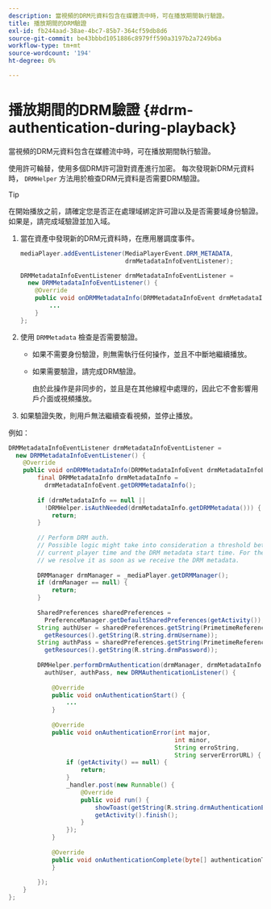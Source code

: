 ```yaml
---
description: 當視頻的DRM元資料包含在媒體流中時，可在播放期間執行驗證。
title: 播放期間的DRM驗證
exl-id: fb244aad-38ae-4bc7-85b7-364cf59db8d6
source-git-commit: be43bbbd1051886c8979ff590a3197b2a7249b6a
workflow-type: tm+mt
source-wordcount: '194'
ht-degree: 0%

---
```


# 播放期間的DRM驗證 {#drm-authentication-during-playback}

當視頻的DRM元資料包含在媒體流中時，可在播放期間執行驗證。

使用許可輪替，使用多個DRM許可證對資產進行加密。 每次發現新DRM元資料時， `DRMHelper` 方法用於檢查DRM元資料是否需要DRM驗證。

>[!TIP]
>
>在開始播放之前，請確定您是否正在處理域綁定許可證以及是否需要域身份驗證。 如果是，請完成域驗證並加入域。

1. 當在資產中發現新的DRM元資料時，在應用層調度事件。

   ```java
   mediaPlayer.addEventListener(MediaPlayerEvent.DRM_METADATA,  
                                drmMetadataInfoEventListener); 
   
   DRMMetadataInfoEventListener drmMetadataInfoEventListener =  
     new DRMMetadataInfoEventListener() { 
       @Override 
       public void onDRMMetadataInfo(DRMMetadataInfoEvent drmMetadataInfoEvent) { 
           ... 
       } 
   };
   ```

1. 使用 `DRMMetadata` 檢查是否需要驗證。

   * 如果不需要身份驗證，則無需執行任何操作，並且不中斷地繼續播放。
   * 如果需要驗證，請完成DRM驗證。

      由於此操作是非同步的，並且是在其他線程中處理的，因此它不會影響用戶介面或視頻播放。

1. 如果驗證失敗，則用戶無法繼續查看視頻，並停止播放。

<!--<a id="example_939B95F831A245869F9248E2767F260C"></a>-->

例如：

```java
DRMMetadataInfoEventListener drmMetadataInfoEventListener =  
  new DRMMetadataInfoEventListener() { 
    @Override 
    public void onDRMMetadataInfo(DRMMetadataInfoEvent drmMetadataInfoEvent) { 
        final DRMMetadataInfo drmMetadataInfo =  
          drmMetadataInfoEvent.getDRMMetadataInfo(); 
 
        if (drmMetadataInfo == null ||  
          !DRMHelper.isAuthNeeded(drmMetadataInfo.getDRMMetadata())) { 
            return; 
        } 
 
        // Perform DRM auth. 
        // Possible logic might take into consideration a threshold between the  
        // current player time and the DRM metadata start time. For the time being,  
        // we resolve it as soon as we receive the DRM metadata. 
 
        DRMManager drmManager = _mediaPlayer.getDRMManager(); 
        if (drmManager == null) { 
            return; 
        } 
 
        SharedPreferences sharedPreferences =  
          PreferenceManager.getDefaultSharedPreferences(getActivity()); 
        String authUser = sharedPreferences.getString(PrimetimeReference.SETTINGS_DRM_USERNAME,  
          getResources().getString(R.string.drmUsername)); 
        String authPass = sharedPreferences.getString(PrimetimeReference.SETTINGS_DRM_PASSWORD,  
          getResources().getString(R.string.drmPassword)); 
 
        DRMHelper.performDrmAuthentication(drmManager, drmMetadataInfo.getDRMMetadata(),  
          authUser, authPass, new DRMAuthenticationListener() { 
 
            @Override 
            public void onAuthenticationStart() { 
                ... 
            } 
 
            @Override 
            public void onAuthenticationError(int major,  
                                              int minor,  
                                              String erroString,  
                                              String serverErrorURL) { 
                if (getActivity() == null) { 
                    return; 
                } 
                _handler.post(new Runnable() { 
                    @Override 
                    public void run() { 
                        showToast(getString(R.string.drmAuthenticationError)); 
                        getActivity().finish(); 
                    } 
                }); 
            } 
 
            @Override 
            public void onAuthenticationComplete(byte[] authenticationToken) { 
            } 
 
        }); 
    } 
}; 
```
